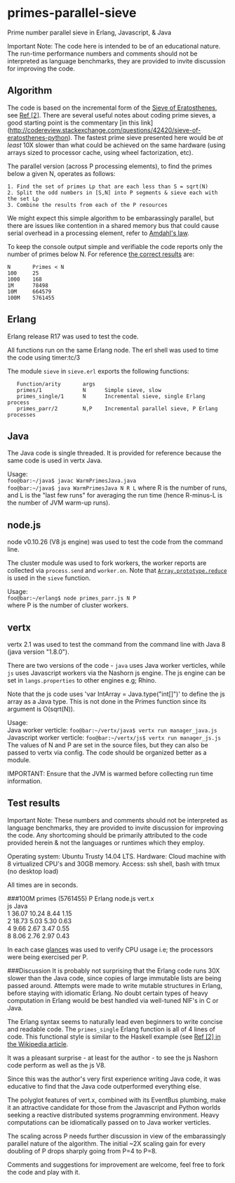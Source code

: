 primes-parallel-sieve
====================

Prime number parallel sieve in Erlang, Javascript, &amp; Java

Important Note: The code here is intended to be of an educational nature. The run-time performance numbers and comments should not be interpreted as language benchmarks, they are provided to invite discussion for improving the code.


Algorithm
---------
The code is based on the incremental form of the [Sieve of Eratosthenes](http://en.wikipedia.org/wiki/Sieve_of_eratosthenes), see [Ref [2]](http://en.wikipedia.org/wiki/Sieve_of_eratosthenes#cite_note-ONeill-2). There are several useful notes about coding prime sieves, a good starting point is the commentary [in this link] (http://codereview.stackexchange.com/questions/42420/sieve-of-eratosthenes-python). The fastest prime sieve presented here would be *at least* 10X slower than what could be achieved on the same hardware (using arrays sized to processor cache, using wheel factorization, etc).

The parallel version (across P processing elements), to find the primes below a given N, operates as follows:

    1. Find the set of primes Lp that are each less than S = sqrt(N)
    2. Split the odd numbers in [S,N] into P segments & sieve each with the set Lp
    3. Combine the results from each of the P resources

We might expect this simple algorithm to be embarassingly parallel, but there are issues like contention in a shared memory bus that could cause serial overhead in a processing element, refer to [Amdahl's law](http://en.wikipedia.org/wiki/Amdahl%27s_law).

To keep the console output simple and verifiable the code reports only the number of primes below N. For reference [the correct results](http://primes.utm.edu/howmany.shtml) are:

    N       Primes < N
    100     25
    1000    168
    1M      78498
    10M     664579
    100M    5761455


Erlang
------
Erlang release R17 was used to test the code.

All functions run on the same Erlang node. The erl shell was used to time the code using timer:tc/3

The module `sieve` in `sieve.erl` exports the following functions:

       Function/arity  	    args
       primes/1		    	N	   Simple sieve, slow
       primes_single/1      N	   Incremental sieve, single Erlang process
       primes_parr/2        N,P	   Incremental parallel sieve, P Erlang processes


Java
----
The Java code is single threaded. It is provided for reference because the same code is used in vertx Java.

Usage:  
`foo@bar:~/java$ javac WarmPrimesJava.java`  
`foo@bar:~/java$ java WarmPrimesJava N R L`
where R is the number of runs, and L is the "last few runs" for averaging the run time (hence R-minus-L is the number of JVM warm-up runs).


node.js
-------
node v0.10.26 (V8 js engine) was used to test the code from the command line.

The cluster module was used to fork workers, the worker reports are collected via `process.send` and `worker.on`. Note that [`Array.prototype.reduce`](https://developer.mozilla.org/en-US/docs/Web/JavaScript/Reference/Global_Objects/Array/Reduce) is used in the `sieve` function.

Usage:  
`foo@bar:~/erlang$ node primes_parr.js N P`  
where P is the number of cluster workers.


vertx
-----
vertx 2.1 was used to test the command from the command line with Java 8 (java version "1.8.0").

There are two versions of the code - `java` uses Java worker verticles, while `js` uses Javascript workers via the Nashorn js engine. The js engine can be set in `langs.properties` to other engines e.g; Rhino.

Note that the js code uses 'var IntArray = Java.type("int[]")' to define the js array as a Java type. This is not done in the Primes function since its argument is O(sqrt(N)).

Usage:  
Java worker verticle:		`foo@bar:~/vertx/java$ vertx run manager_java.js`  
Javascript worker verticle:	`foo@bar:~/vertx/js$ vertx run manager_js.js`  
The values of N and P are set in the source files, but they can also be passed to vertx via config. The code should be organized better as a module.

IMPORTANT: Ensure that the JVM is warmed before collecting run time information.


Test results
------------
Important Note: These numbers and comments should not be interpreted as language benchmarks, they are provided to invite discussion for improving the code. Any shortcoming should be primarily attributed to the code provided herein & not the languages or runtimes which they employ.

Operating system: Ubuntu Trusty 14.04 LTS.
Hardware: Cloud machine with 8 virtualized CPU's and 30GB memory.
Access: ssh shell, bash with tmux (no desktop load)

All times are in seconds.   

###100M primes (5761455)
	P		Erlang		node.js				 vert.x   
										js			Java   
	1		36.07		10.24			8.44		1.15   
	2		18.73		 5.03			5.30		0.63   
	4		 9.66		 2.67			3.47		0.55   
	8		 8.06		 2.76			2.97		0.43   

In each case [glances](http://nicolargo.github.io/glances/) was used to verify CPU usage i.e; the processors were being exercised per P.

###Discussion
It is probably not surprising that the Erlang code runs 30X slower than the Java code, since copies of large immutable lists are being passed around. Attempts were made to write mutable structures in Erlang, before staying with idiomatic Erlang. No doubt certain types of heavy computation in Erlang would be best handled via well-tuned NIF's in C or Java.

The Erlang syntax seems to naturally lead even beginners to write concise and readable code. The `primes_single` Erlang function is all of 4 lines of code. This functional style is similar to the Haskell example (see [Ref [2] in the Wikipedia article](http://en.wikipedia.org/wiki/Sieve_of_eratosthenes#cite_note-ONeill-2).

It was a pleasant surprise - at least for the author - to see the js Nashorn code perform as well as the js V8.

Since this was the author's very first experience writing Java code, it was educative to find that the Java code outperformed everything else.

The polyglot features of vert.x, combined with its EventBus plumbing, make it an attractive candidate for those from the Javascript and Python worlds seeking a reactive distributed systems programming environment. Heavy computations can be idiomatically passed on to Java worker verticles.

The scaling across P needs further discussion in view of the embarassingly parallel nature of the algorithm. The initial ~2X scaling gain for every doubling of P drops sharply going from P=4 to P=8.

Comments and suggestions for improvement are welcome, feel free to fork the code and play with it.












